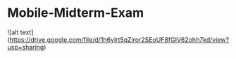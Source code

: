 # Mobile-Midterm-Exam
![alt text] (https://drive.google.com/file/d/1h6ylrt5qZiror2SEoUF8fGIV62ohh7kd/view?usp=sharing)
